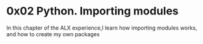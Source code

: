 # 0x02 Python. Importing modules
In this chapter of the ALX experience,I learn how importing modules works, and how to create my own packages